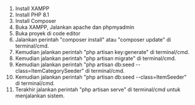 1. Install XAMPP
2. Install PHP 8.1
3. Install Composer
4. Buka XAMPP, Jalankan apache dan phpmyadmin
5. Buka proyek di code editor
6. Jalankan perintah "composer install" atau "composer update" di terminal/cmd.
7. Kemudian jalankan perintah "php artisan key:generate" di terminal/cmd.
8. Kemudian jalankan perintah "php artisan migrate" di terminal/cmd.
9. Kemudian jalankan perintah "php artisan db:seed --class=ItemCategorySeeder" di terminal/cmd.
10. Kemudian jalankan perintah "php artisan db:seed --class=ItemSeeder" di terminal/cmd.
11. Terakhir jalankan perintah "php artisan serve" di terminal/cmd untuk menjalankan sistem.